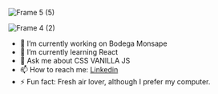 ![Frame 5 (5)](https://user-images.githubusercontent.com/84512369/138598501-6dbfaf02-0835-44b0-b3fd-b65791e746ea.png)

![Frame 4 (2)](https://user-images.githubusercontent.com/84512369/138616764-3644e837-cd6d-4e32-9285-8c28c4b0bb3f.png)



- 🔭 I’m currently working on Bodega Monsape
- 🌱 I’m currently learning React
- 💬 Ask me about CSS VANILLA JS
- 📫 How to reach me: <a href= "https://www.linkedin.com/notifications/">Linkedin</a>
- ⚡ Fun fact: Fresh air lover, although I prefer my computer.
